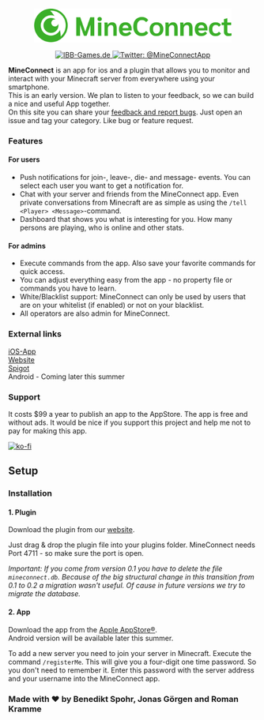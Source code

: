 

<p align="center">
    <img src="Logo.png" width="400" max-width="90%" alt="Logo" />
</p>

<p align="center">
<a href="https://mineconnect.ibb-games.de">
        <img src="https://img.shields.io/badge/website-mineconnect-3AAF28.svg?style=flat" alt="IBB-Games.de"/>
    </a>

   <a href="https://twitter.com/mineconnectapp">
        <img src="https://img.shields.io/badge/twitter-@MineConnectApp-blue.svg?style=flat" alt="Twitter: @MineConnectApp" />
    </a>
</p>
 
**MineConnect** is an app for ios and a plugin that allows you to monitor and interact with your Minecraft server from everywhere using your smartphone.  
This is an early version. We plan to listen to your feedback, so we can build a nice and useful App together.  
On this site you can share your [feedback and report bugs](https://github.com/ichbinbenni/MineConnectAppPublic/issues). Just open an issue and tag your category. Like bug or feature request.

### Features

#### For users
- Push notifications for join-, leave-, die- and message- events. You can select each user you want to get a notification for.
- Chat with your server and friends from the MineConnect app. Even private conversations from Minecraft are as simple as using the ```/tell <Player> <Message>```-command.
- Dashboard that shows you what is interesting for you. How many persons are playing, who is online and other stats.

#### For admins
- Execute commands from the app. Also save your favorite commands for quick access.
- You can adjust everything easy from the app - no property file or commands you have to learn.
- White/Blacklist support: MineConnect can only be used by users that are on your whitelist (if enabled) or not on your blacklist.
- All operators are also admin for MineConnect.



### External links
[iOS-App](https://apps.apple.com/de/app/mineconnect/id1507676445)  
[Website](https://mineconnect.ibb-games.de)  
[Spigot](https://www.spigotmc.org/resources/mineconnect.77957/)  
Android - Coming later this summer

### Support
It costs $99 a year to publish an app to the AppStore. The app is free and without ads. It would be nice if you support this project and help me not to pay for making this app.

[![ko-fi](https://www.ko-fi.com/img/githubbutton_sm.svg)](https://ko-fi.com/O5O31JZNP)

## Setup

### Installation

#### 1. Plugin

Download the plugin from our [website](https://mineconnect.ibb-games.de/versions.html).

Just drag & drop the plugin file into your plugins folder. MineConnect needs Port 4711 - so make sure the port is open.

*Important: If you come from version 0.1 you have to delete the file ```mineconnect.db```. Because of the big structural change in this transition from 0.1 to 0.2 a migration wasn't useful. Of cause in future versions we try to migrate the database.*

#### 2. App
Download the app from the [Apple AppStore®]((https://apps.apple.com/de/app/mineconnect/id1507676445)).  
Android version will be available later this summer.

To add a new server you need to join your server in Minecraft. Execute the command ```/registerMe```. This will give you a four-digit one time password. So you don't need to remember it. Enter this password with the server address and your username into the MineConnect app.


### Made with ♥️ by Benedikt Spohr, Jonas Görgen and Roman Kramme
